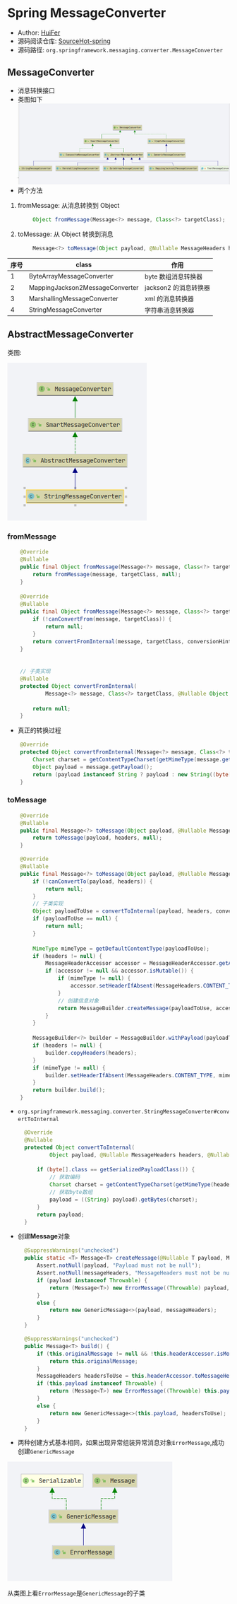 # Spring MessageConverter

- Author: [HuiFer](https://github.com/huifer)
- 源码阅读仓库: [SourceHot-spring](https://github.com/SourceHot/spring-framework-read)
- 源码路径: `org.springframework.messaging.converter.MessageConverter`

## MessageConverter

- 消息转换接口
- 类图如下
  ![image-20200305085013723](../../../images/springmessage/image-20200305085013723.png)
- 两个方法

1. fromMessage: 从消息转换到 Object

```java
    	Object fromMessage(Message<?> message, Class<?> targetClass);
```

2. toMessage: 从 Object 转换到消息

```java
    	Message<?> toMessage(Object payload, @Nullable MessageHeaders headers);
```

| 序号 | class                           | 作用                  |
| ---- | ------------------------------- | --------------------- |
| 1    | ByteArrayMessageConverter       | byte 数组消息转换器   |
| 2    | MappingJackson2MessageConverter | jackson2 的消息转换器 |
| 3    | MarshallingMessageConverter     | xml 的消息转换器      |
| 4    | StringMessageConverter          | 字符串消息转换器      |

## AbstractMessageConverter

类图:

![image-20200305085845017](../../../images/springmessage/image-20200305085845017.png)

### fromMessage

```java
	@Override
	@Nullable
	public final Object fromMessage(Message<?> message, Class<?> targetClass) {
		return fromMessage(message, targetClass, null);
	}

	@Override
	@Nullable
	public final Object fromMessage(Message<?> message, Class<?> targetClass, @Nullable Object conversionHint) {
		if (!canConvertFrom(message, targetClass)) {
			return null;
		}
		return convertFromInternal(message, targetClass, conversionHint);
	}


	// 子类实现
	@Nullable
	protected Object convertFromInternal(
			Message<?> message, Class<?> targetClass, @Nullable Object conversionHint) {

		return null;
	}

```

- 真正的转换过程

```JAVA
	@Override
	protected Object convertFromInternal(Message<?> message, Class<?> targetClass, @Nullable Object conversionHint) {
		Charset charset = getContentTypeCharset(getMimeType(message.getHeaders()));
		Object payload = message.getPayload();
		return (payload instanceof String ? payload : new String((byte[]) payload, charset));
	}

```

### toMessage

```JAVA
    @Override
    @Nullable
    public final Message<?> toMessage(Object payload, @Nullable MessageHeaders headers) {
        return toMessage(payload, headers, null);
    }

```

```JAVA
    @Override
    @Nullable
    public final Message<?> toMessage(Object payload, @Nullable MessageHeaders headers, @Nullable Object conversionHint) {
        if (!canConvertTo(payload, headers)) {
            return null;
        }
        // 子类实现
        Object payloadToUse = convertToInternal(payload, headers, conversionHint);
        if (payloadToUse == null) {
            return null;
        }

        MimeType mimeType = getDefaultContentType(payloadToUse);
        if (headers != null) {
            MessageHeaderAccessor accessor = MessageHeaderAccessor.getAccessor(headers, MessageHeaderAccessor.class);
            if (accessor != null && accessor.isMutable()) {
                if (mimeType != null) {
                    accessor.setHeaderIfAbsent(MessageHeaders.CONTENT_TYPE, mimeType);
                }
                // 创建信息对象
                return MessageBuilder.createMessage(payloadToUse, accessor.getMessageHeaders());
            }
        }

        MessageBuilder<?> builder = MessageBuilder.withPayload(payloadToUse);
        if (headers != null) {
            builder.copyHeaders(headers);
        }
        if (mimeType != null) {
            builder.setHeaderIfAbsent(MessageHeaders.CONTENT_TYPE, mimeType);
        }
        return builder.build();
    }


```

- `org.springframework.messaging.converter.StringMessageConverter#convertToInternal`

  ```JAVA
  	@Override
  	@Nullable
  	protected Object convertToInternal(
  			Object payload, @Nullable MessageHeaders headers, @Nullable Object conversionHint) {

  		if (byte[].class == getSerializedPayloadClass()) {
  			// 获取编码
  			Charset charset = getContentTypeCharset(getMimeType(headers));
  			// 获取byte数组
  			payload = ((String) payload).getBytes(charset);
  		}
  		return payload;
  	}

  ```

- 创建**Message**对象

  ```JAVA
  	@SuppressWarnings("unchecked")
  	public static <T> Message<T> createMessage(@Nullable T payload, MessageHeaders messageHeaders) {
  		Assert.notNull(payload, "Payload must not be null");
  		Assert.notNull(messageHeaders, "MessageHeaders must not be null");
  		if (payload instanceof Throwable) {
  			return (Message<T>) new ErrorMessage((Throwable) payload, messageHeaders);
  		}
  		else {
  			return new GenericMessage<>(payload, messageHeaders);
  		}
  	}

  ```

  ```JAVA
  	@SuppressWarnings("unchecked")
  	public Message<T> build() {
  		if (this.originalMessage != null && !this.headerAccessor.isModified()) {
  			return this.originalMessage;
  		}
  		MessageHeaders headersToUse = this.headerAccessor.toMessageHeaders();
  		if (this.payload instanceof Throwable) {
  			return (Message<T>) new ErrorMessage((Throwable) this.payload, headersToUse);
  		}
  		else {
  			return new GenericMessage<>(this.payload, headersToUse);
  		}
  	}

  ```

- 两种创建方式基本相同，如果出现异常组装异常消息对象`ErrorMessage`,成功创建`GenericMessage`

![image-20200305090846313](../../../images/springmessage/image-20200305090846313.png)

从类图上看`ErrorMessage`是`GenericMessage`的子类
